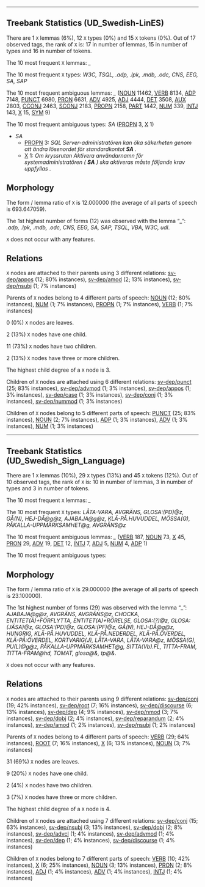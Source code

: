 

--------------------------------------------------------------------------------

## Treebank Statistics (UD_Swedish-LinES)

There are 1 `X` lemmas (6%), 12 `X` types (0%) and 15 `X` tokens (0%).
Out of 17 observed tags, the rank of `X` is: 17 in number of lemmas, 15 in number of types and 16 in number of tokens.

The 10 most frequent `X` lemmas: <em>_</em>

The 10 most frequent `X` types:  <em>W3C, TSQL, .adp, .lpk, .mdb, .odc, CNS, EEG, SA, SAP</em>

The 10 most frequent ambiguous lemmas: <em>_</em> ([NOUN]() 11462, [VERB]() 8134, [ADP]() 7148, [PUNCT]() 6980, [PRON]() 6631, [ADV]() 4925, [ADJ]() 4444, [DET]() 3508, [AUX]() 2803, [CCONJ]() 2463, [SCONJ]() 2183, [PROPN]() 2158, [PART]() 1442, [NUM]() 339, [INTJ]() 143, [X]() 15, [SYM]() 9)

The 10 most frequent ambiguous types:  <em>SA</em> ([PROPN]() 3, [X]() 1)


* <em>SA</em>
  * [PROPN]() 3: <em>SQL Server-administratören kan öka säkerheten genom att ändra lösenordet för standardkontot <b>SA</b> .</em>
  * [X]() 1: <em>Om kryssrutan Aktivera användarnamn för systemadministratören ( <b>SA</b> ) ska aktiveras måste följande krav uppfyllas .</em>

## Morphology

The form / lemma ratio of `X` is 12.000000 (the average of all parts of speech is 693.647059).

The 1st highest number of forms (12) was observed with the lemma “_”: <em>.adp, .lpk, .mdb, .odc, CNS, EEG, SA, SAP, TSQL, VBA, W3C, udl</em>.

`X` does not occur with any features.


## Relations

`X` nodes are attached to their parents using 3 different relations: [sv-dep/appos]() (12; 80% instances), [sv-dep/amod]() (2; 13% instances), [sv-dep/nsubj]() (1; 7% instances)

Parents of `X` nodes belong to 4 different parts of speech: [NOUN]() (12; 80% instances), [NUM]() (1; 7% instances), [PROPN]() (1; 7% instances), [VERB]() (1; 7% instances)

0 (0%) `X` nodes are leaves.

2 (13%) `X` nodes have one child.

11 (73%) `X` nodes have two children.

2 (13%) `X` nodes have three or more children.

The highest child degree of a `X` node is 3.

Children of `X` nodes are attached using 6 different relations: [sv-dep/punct]() (25; 83% instances), [sv-dep/advmod]() (1; 3% instances), [sv-dep/appos]() (1; 3% instances), [sv-dep/case]() (1; 3% instances), [sv-dep/conj]() (1; 3% instances), [sv-dep/nummod]() (1; 3% instances)

Children of `X` nodes belong to 5 different parts of speech: [PUNCT]() (25; 83% instances), [NOUN]() (2; 7% instances), [ADP]() (1; 3% instances), [ADV]() (1; 3% instances), [NUM]() (1; 3% instances)



--------------------------------------------------------------------------------

## Treebank Statistics (UD_Swedish_Sign_Language)

There are 1 `X` lemmas (10%), 29 `X` types (13%) and 45 `X` tokens (12%).
Out of 10 observed tags, the rank of `X` is: 10 in number of lemmas, 3 in number of types and 3 in number of tokens.

The 10 most frequent `X` lemmas: <em>_</em>

The 10 most frequent `X` types:  <em>LÅTA-VARA, AVGRÄNS, GLOSA:(PD)@z, GÅ(N), HEJ-DÅ@g@z, AJABAJA@g@z, KLÄ-PÅ.HUVUDDEL, MÖSSA(G), PÅKALLA-UPPMÄRKSAMHET@g, AVGRÄNS@z</em>

The 10 most frequent ambiguous lemmas: <em>_</em> ([VERB]() 187, [NOUN]() 73, [X]() 45, [PRON]() 29, [ADV]() 19, [DET]() 12, [INTJ]() 7, [ADJ]() 5, [NUM]() 4, [ADP]() 1)

The 10 most frequent ambiguous types:  



## Morphology

The form / lemma ratio of `X` is 29.000000 (the average of all parts of speech is 23.100000).

The 1st highest number of forms (29) was observed with the lemma “_”: <em>AJABAJA@g@z, AVGRÄNS, AVGRÄNS@z, CHOCKA, ENTITET(A)+FÖRFLYTTA, ENTITET(A)+RÖRELSE, GLOSA:(?)@z, GLOSA:(JÄSA)@z, GLOSA:(PD)@z, GLOSA:(PF)@z, GÅ(N), HEJ-DÅ@g@z, HUNGRIG, KLÄ-PÅ.HUVUDDEL, KLÄ-PÅ.NEDERDEL, KLÄ-PÅ.ÖVERDEL, KLÄ-PÅ:ÖVERDEL, KORTVARIG(J), LÅTA-VARA, LÅTA-VARA@z, MÖSSA(G), PU(L)@g@z, PÅKALLA-UPPMÄRKSAMHET@g, SITTA(Vb).FL, TITTA-FRAM, TITTA-FRAM@hd, TOMAT, glosa@&, tp@&</em>.

`X` does not occur with any features.


## Relations

`X` nodes are attached to their parents using 9 different relations: [sv-dep/conj]() (19; 42% instances), [sv-dep/root]() (7; 16% instances), [sv-dep/discourse]() (6; 13% instances), [sv-dep/dep]() (4; 9% instances), [sv-dep/nmod]() (3; 7% instances), [sv-dep/dobj]() (2; 4% instances), [sv-dep/reparandum]() (2; 4% instances), [sv-dep/amod]() (1; 2% instances), [sv-dep/nsubj]() (1; 2% instances)

Parents of `X` nodes belong to 4 different parts of speech: [VERB]() (29; 64% instances), [ROOT]() (7; 16% instances), [X]() (6; 13% instances), [NOUN]() (3; 7% instances)

31 (69%) `X` nodes are leaves.

9 (20%) `X` nodes have one child.

2 (4%) `X` nodes have two children.

3 (7%) `X` nodes have three or more children.

The highest child degree of a `X` node is 4.

Children of `X` nodes are attached using 7 different relations: [sv-dep/conj]() (15; 63% instances), [sv-dep/nsubj]() (3; 13% instances), [sv-dep/dobj]() (2; 8% instances), [sv-dep/advcl]() (1; 4% instances), [sv-dep/advmod]() (1; 4% instances), [sv-dep/dep]() (1; 4% instances), [sv-dep/discourse]() (1; 4% instances)

Children of `X` nodes belong to 7 different parts of speech: [VERB]() (10; 42% instances), [X]() (6; 25% instances), [NOUN]() (3; 13% instances), [PRON]() (2; 8% instances), [ADJ]() (1; 4% instances), [ADV]() (1; 4% instances), [INTJ]() (1; 4% instances)


